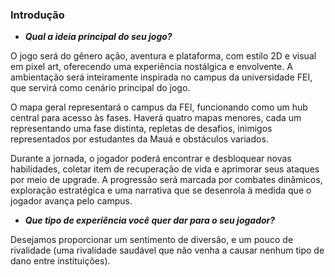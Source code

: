 ### Introdução
- ***Qual a ideia principal do seu jogo?***  
<!---
O jogo terá como gênero ação, aventura e plataforma com elementos, será um jogo em 2D com foco em gráficos pixelados com ambientação no campus da universidade FEI, possuindo um mapa geral representado o mapa do campus da FEI  e quatro mapas menores que serão as fases em si onde estarão presentes inimigos (estudantes da Mauá), em meio aos mapas estarão presentes habilidades, item de recuperação de vida e a possibilidade de aprimorar as habilidades do jogador.
--->
O jogo será do gênero ação, aventura e plataforma, com estilo 2D e visual em pixel art, oferecendo uma experiência nostálgica e envolvente. A ambientação será inteiramente inspirada no campus da universidade FEI, que servirá como cenário principal do jogo.

O mapa geral representará o campus da FEI, funcionando como um hub central para acesso às fases. Haverá quatro mapas menores, cada um representando uma fase distinta, repletas de desafios, inimigos representados por estudantes da Mauá e obstáculos variados.

Durante a jornada, o jogador poderá encontrar e desbloquear novas habilidades, coletar item de recuperação de vida e aprimorar seus ataques por meio de upgrade. A progressão será marcada por combates dinâmicos, exploração estratégica e uma narrativa que se desenrola à medida que o jogador avança pelo campus.


- ***Que tipo de experiência você quer dar para o seu jogador?***  

Desejamos proporcionar um sentimento de diversão, e um pouco de rivalidade (uma rivalidade saudável que não venha a causar nenhum tipo de dano entre instituições).
